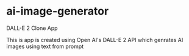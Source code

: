 # ai-image-generator
DALL-E 2 Clone App 

This is app is created using Open AI's DALL-E 2 API which genrates AI images using text from prompt

